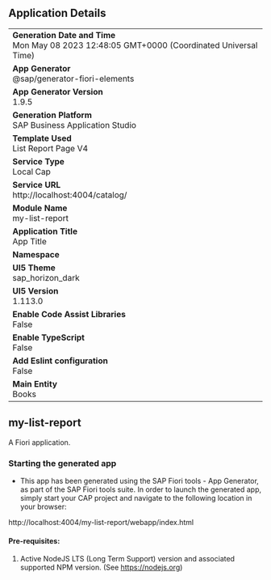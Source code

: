 ## Application Details
|               |
| ------------- |
|**Generation Date and Time**<br>Mon May 08 2023 12:48:05 GMT+0000 (Coordinated Universal Time)|
|**App Generator**<br>@sap/generator-fiori-elements|
|**App Generator Version**<br>1.9.5|
|**Generation Platform**<br>SAP Business Application Studio|
|**Template Used**<br>List Report Page V4|
|**Service Type**<br>Local Cap|
|**Service URL**<br>http://localhost:4004/catalog/
|**Module Name**<br>my-list-report|
|**Application Title**<br>App Title|
|**Namespace**<br>|
|**UI5 Theme**<br>sap_horizon_dark|
|**UI5 Version**<br>1.113.0|
|**Enable Code Assist Libraries**<br>False|
|**Enable TypeScript**<br>False|
|**Add Eslint configuration**<br>False|
|**Main Entity**<br>Books|

## my-list-report

A Fiori application.

### Starting the generated app

-   This app has been generated using the SAP Fiori tools - App Generator, as part of the SAP Fiori tools suite.  In order to launch the generated app, simply start your CAP project and navigate to the following location in your browser:

http://localhost:4004/my-list-report/webapp/index.html

#### Pre-requisites:

1. Active NodeJS LTS (Long Term Support) version and associated supported NPM version.  (See https://nodejs.org)


